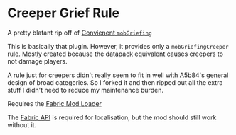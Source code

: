 # Creeper Grief Rule

A pretty blatant rip off of [Convienent `mobGriefing`](https://www.curseforge.com/minecraft/mc-mods/convenient-mobgriefing)

This is basically that plugin. However, it provides only a `mobGriefingCreeper` rule. Mostly created because the datapack equivalent causes creepers to not damage players.

A rule just for creepers didn't really seem to fit in well with [A5b84](https://github.com/A5b84)'s general design of broad categories.  So I forked it and then ripped out all the extra stuff I didn't need to reduce my maintenance burden.

Requires the [Fabric Mod Loader](https://fabricmc.net)

The [Fabric API](https://www.curseforge.com/minecraft/mc-mods/fabric-api) is required for localisation, but the mod should still work without it.
